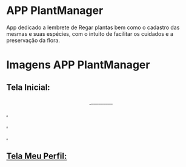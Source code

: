 # APP PlantManager
App dedicado a lembrete de Regar plantas bem como o cadastro das mesmas e suas espécies, com o intuito de facilitar os cuidados e a preservação da flora.

# Imagens APP PlantManager   
## Tela Inicial:
<p align="center">
<a href=target="blank"><img align="center" src="https://github.com/Lucas-Quandt/PlantManager/assets/103226578/df9be73c-84f7-4bba-b5ee-60b7bc2799ee"alt="" " /a> 
</a>_________</a>
<a href=target="blank"><img align="center" src="https://github.com/Lucas-Quandt/PlantManager/assets/103226578/542b03c8-dfac-4c86-b696-a081b0bde3e7"alt="" /a>  
</p>.
</p>.
</p>.

## Tela Meu Perfil:
<p align="center">
<a href=target="blank"><img align="center" src="https://github.com/Lucas-Quandt/PlantManager/assets/103226578/5574d132-ee5a-42a6-b4d6-e1bbfb860c35"alt=""  /a>
</p>


